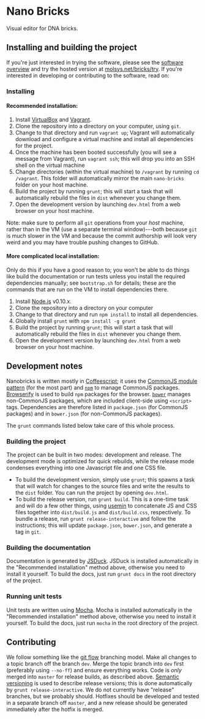Nano Bricks
===========

Visual editor for DNA bricks.


Installing and building the project
-----------------------------------

If you're just interested in trying the software, please see the [software overview](http://molsys.net/bricks/Nanobricks.html) and try the hosted version at [molsys.net/bricks/try](http://molsys.net/bricks/try). If you're interested in developing or contributing to the software, read on:

### Installing

#### Recommended installation:

1. Install [VirtualBox](https://www.virtualbox.org/) and [Vagrant](http://www.vagrantup.com/). 
2. Clone the repository into a directory on your computer, using `git`.
3. Change to that directory and run `vagrant up`; Vagrant will automatically download and configure a virtual machine and install all dependencies for the project.
4. Once the machine has been booted successfully (you will see a message from Vagrant), run `vagrant ssh`; this will drop you into an SSH shell on the virtual machine 
5. Change directories (within the virtual machine) to `/vagrant` by running `cd /vagrant`. This folder will automatically mirror the main `nano-bricks` folder on your host machine.
6. Build the project by running `grunt`; this will start a task that will automatically rebuild the files in `dist` whenever you change them.
7. Open the development version by launching `dev.html` from a web browser on your host machine. 

Note: make sure to perform all `git` operations from your _host_ machine, rather than in the VM (use a separate terminal window)---both because `git` is much slower in the VM and because the commit authorship will look very weird and you may have trouble pushing changes to GitHub.

#### More complicated local installation:

Only do this if you have a good reason to; you won't be able to do things like build the documentation or run tests unless you install the required dependencies manually; see `bootstrap.sh` for details; these are the commands that are run on the VM to install dependencies there.

1. Install [Node.js](http://nodejs.org/) v0.10.x.  
2. Clone the repository into a directory on your computer
3. Change to that directory and run `npm install` to install all dependencies. 
4. Globally install `grunt` with `npm install -g grunt`
5. Build the project by running `grunt`; this will start a task that will automatically rebuild the files in `dist` whenever you change them.
6. Open the development version by launching `dev.html` from a web browser on your host machine. 



Development notes
-----------------

Nanobricks is written mostly in [Coffeescript](http://coffeescript.org/); it uses the [CommonJS module pattern](http://wiki.commonjs.org/wiki/Modules/1.0) (for the most part) and [`npm`](http://npmjs.org/) to manage CommonJS packages. [Browserify](http://browserify.org/) is used to build `npm` packages for the browser. [`bower`](http://bower.io/) manages non-CommonJS packages, which are included client-side using `<script>` tags. Dependencies are therefore listed in `package.json` (for CommonJS packages) and in `bower.json` (for non-CommonJS packages).

The `grunt` commands listed below take care of this whole process.

### Building the project

The project can be built in two modes: development and release. The development mode is optimized for quick rebuilds, while the release mode condenses everything into one Javascript file and one CSS file. 

-	To build the development version, simply use `grunt`; this spawns a task that will watch for changes to the source files and write the results to the `dist` folder. You can run the project by opening `dev.html`. 
-	To build the release version, run `grunt build`. This is a one-time task and will do a few other things, using [usemin](https://github.com/yeoman/grunt-usemin) to concatenate JS and CSS files together into `dist/build.js` and `dist/build.css`, respectively. To bundle a release, run `grunt release-interactive` and follow the instructions; this will update `package.json`, `bower.json`, and generate a tag in `git`.


### Building the documentation

Documentation is generated by [JSDuck](https://github.com/senchalabs/jsduck). JSDuck is installed automatically in the "Recommended installation" method above, otherwise you need to install it yourself. To build the docs, just run `grunt docs` in the root directory of the project.

### Running unit tests

Unit tests are written using [Mocha](http://visionmedia.github.io/mocha/). Mocha is installed automatically in the "Recommended installation" method above, otherwise you need to install it yourself. To build the docs, just run `mocha` in the root directory of the project.


Contributing
------------

We follow something like the [git flow](http://nvie.com/posts/a-successful-git-branching-model/) branching model. Make all changes to a topic branch off the branch `dev`. Merge the topic branch into `dev` first (preferably using `--no-ff`) and ensure everything works. Code is _only_ merged into `master` for release builds, as described above. [Semantic versioning](http://semver.org/) is used to describe release versions; this is done automatically by `grunt release-interactive`. We do not currently have "release" branches, but we probably should. Hotfixes should be developed and tested in a separate branch off `master`, and a new release should be generated immediately after the hotfix is merged.



